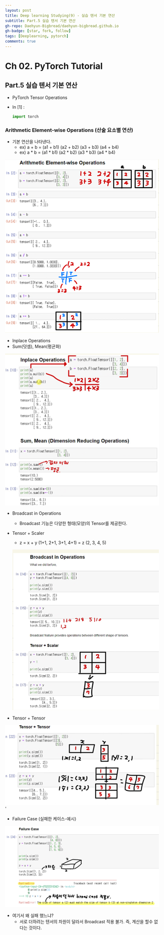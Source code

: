 ```yaml
---
layout: post
title: Deep learning Studying(9) - 실습 텐서 기본 연산
subtitle: Part.5 실습 텐서 기본 연산
gh-repo: Daehyun-Bigbread/daehyun-bigbread.github.io
gh-badge: [star, fork, follow]
tags: [Deeplearning, pytorch]
comments: true
---
```




# Ch 02. PyTorch Tutorial

## Part.5 실습 텐서 기본 연산

- PyTorch Tensor Operations

- In [1] : 

  ```python
  import torch
  ```



### Arithmetic Element-wise Operations (산술 요소별 연산)

* 기본 연산을 나타낸다.
  * ex) a + b = (a1 + b1) (a2 + b2) (a3 + b3) (a4 + b4)
  * ex) a * b = (a1 * b1) (a2 * b2) (a3 * b3) (a4 * b4)

![KakaoTalk_20210708_211949747](../../assets/img/KakaoTalk_20210708_211949747.png)

* Inplace Operations
* Sum(덧셈), Mean(평균화)

![(KakaoTalk_20210708_212442596)](../../assets/img/KakaoTalk_20210708_212442596.jpg)



* Broadcast in Operations

  * Broadcast 기능은 다양한 형태(모양)의 Tensor를 제공한다.

* Tensor + Scaler 

  * z = x + y (1+1, 2+1, 3+1, 4+1) = z (2, 3, 4, 5)

  ![KakaoTalk_20210708_212513887](../../assets/img/KakaoTalk_20210708_212513887.jpg)



* Tensor + Tensor

![KakaoTalk_20210708_212549499](../../assets/img/KakaoTalk_20210708_212549499.jpg)'

* Failure Case (실패한 케이스-예시)

![KakaoTalk_20210708_212618289](../../assets/img/KakaoTalk_20210708_212618289.jpg)

* 여기서 왜 실패 했느냐? 
  * 서로 더하려는 텐서의 차원이 달라서 Broadcast 적용 불가. 즉, 계산을 할수 없다는 것이다.
